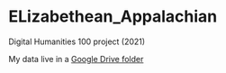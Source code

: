 # ELizabethean_Appalachian
Digital Humanities 100 project (2021)

My data live in a [Google Drive folder](https://drive.google.com/drive/folders/16kM4r5WIdLDPdI8C_5eO1LaIr0ix3PBF?usp=sharing)
